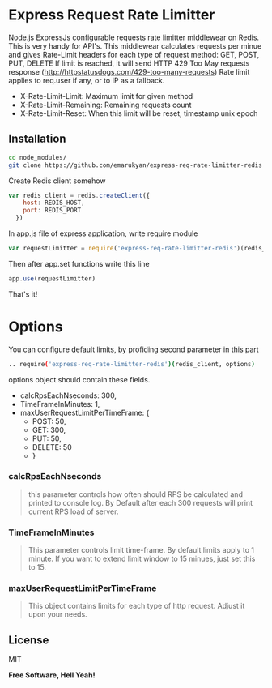 # Express Request Rate Limitter

Node.js ExpressJs configurable requests rate limitter middlewear on Redis.
This is very handy for API's. This middlewear calculates requests per minue and gives Rate-Limit headers for each type of request method: GET, POST, PUT, DELETE
If limit is reached, it will send HTTP 429 Too May requests response (http://httpstatusdogs.com/429-too-many-requests)
Rate limit applies to req.user if any, or to IP as a fallback.

  - X-Rate-Limit-Limit: Maximum limit for given method
  - X-Rate-Limit-Remaining: Remaining requests count
  - X-Rate-Limit-Reset: When this limit will be reset, timestamp unix epoch

## Installation
```sh
cd node_modules/
git clone https://github.com/emarukyan/express-req-rate-limitter-redis
```

Create Redis client somehow
```javascript
var redis_client = redis.createClient({
    host: REDIS_HOST,
    port: REDIS_PORT
  })
```

In app.js file of express application, write require module
```javascript
var requestLimitter = require('express-req-rate-limitter-redis')(redis_client)
```

Then after app.set functions write this line
```javascript
app.use(requestLimitter)
```
That's it!





# Options
You can configure default limits, by profiding second parameter in this part
```sh
.. require('express-req-rate-limitter-redis')(redis_client, options)
```
options object should contain these fields.
* calcRpsEachNseconds: 300,
* TimeFrameInMinutes: 1,
*  maxUserRequestLimitPerTimeFrame: {
    *  POST: 50,
    *  GET: 300,
    *  PUT: 50,
    *  DELETE: 50
    *  }

### calcRpsEachNseconds
> this parameter controls how often should RPS be calculated and printed to console log. By Default after each 300 requests will print current RPS load of server.

### TimeFrameInMinutes
> This parameter controls limit time-frame. By default limits apply to 1 minute. If you want to extend limit window to 15 minues, just set this to 15.

### maxUserRequestLimitPerTimeFrame
> This object contains limits for each type of http request. Adjust it upon your needs.

License
----

MIT

**Free Software, Hell Yeah!**
